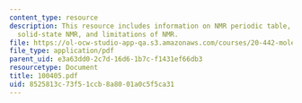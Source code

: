 ```yaml
---
content_type: resource
description: This resource includes information on NMR periodic table, the NMR spectrometer,
  solid-state NMR, and limitations of NMR.
file: https://ol-ocw-studio-app-qa.s3.amazonaws.com/courses/20-442-molecular-structure-of-biological-materials-be-442-fall-2005/8525813c73f51ccb8a8001a0c5f5ca31_100405.pdf
file_type: application/pdf
parent_uid: e3a63dd0-2c7d-16d6-1b7c-f1431ef66db3
resourcetype: Document
title: 100405.pdf
uid: 8525813c-73f5-1ccb-8a80-01a0c5f5ca31
---
```

